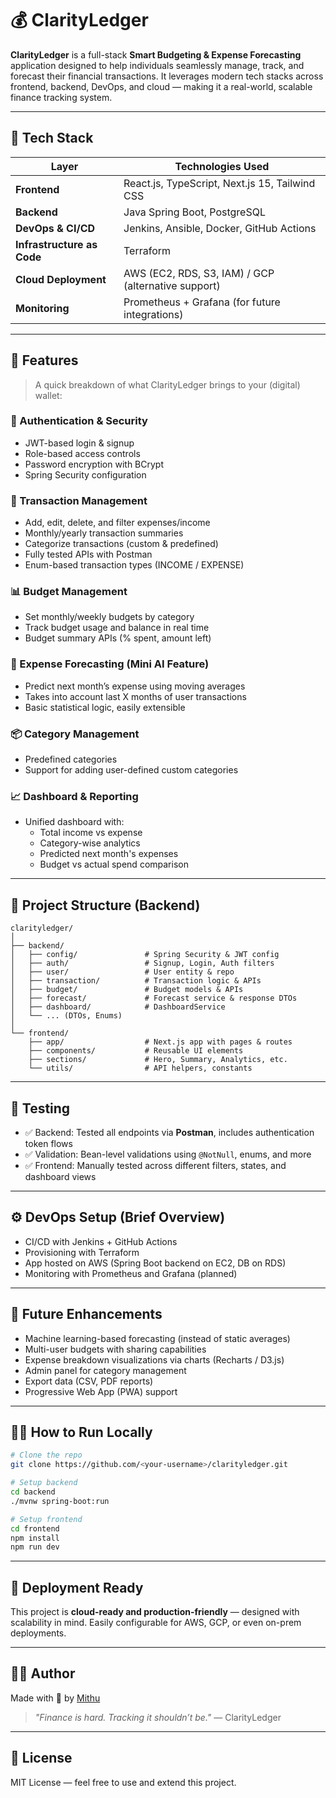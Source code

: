 # 💰 ClarityLedger

**ClarityLedger** is a full-stack **Smart Budgeting & Expense Forecasting** application designed to help individuals seamlessly manage, track, and forecast their financial transactions. It leverages modern tech stacks across frontend, backend, DevOps, and cloud — making it a real-world, scalable finance tracking system.

---

## 🚀 Tech Stack

| Layer       | Technologies Used |
|-------------|-------------------|
| **Frontend** | React.js, TypeScript, Next.js 15, Tailwind CSS |
| **Backend**  | Java Spring Boot, PostgreSQL |
| **DevOps & CI/CD** | Jenkins, Ansible, Docker, GitHub Actions |
| **Infrastructure as Code** | Terraform |
| **Cloud Deployment** | AWS (EC2, RDS, S3, IAM) / GCP (alternative support) |
| **Monitoring** | Prometheus + Grafana (for future integrations) |

---

## 📱 Features

> A quick breakdown of what ClarityLedger brings to your (digital) wallet:

### 🔐 Authentication & Security
- JWT-based login & signup
- Role-based access controls
- Password encryption with BCrypt
- Spring Security configuration

### 💸 Transaction Management
- Add, edit, delete, and filter expenses/income
- Monthly/yearly transaction summaries
- Categorize transactions (custom & predefined)
- Fully tested APIs with Postman
- Enum-based transaction types (INCOME / EXPENSE)

### 📊 Budget Management
- Set monthly/weekly budgets by category
- Track budget usage and balance in real time
- Budget summary APIs (% spent, amount left)

### 🧠 Expense Forecasting (Mini AI Feature)
- Predict next month’s expense using moving averages
- Takes into account last X months of user transactions
- Basic statistical logic, easily extensible

### 📦 Category Management
- Predefined categories
- Support for adding user-defined custom categories

### 📈 Dashboard & Reporting
- Unified dashboard with:
  - Total income vs expense
  - Category-wise analytics
  - Predicted next month's expenses
  - Budget vs actual spend comparison

---

## 📁 Project Structure (Backend)

```
clarityledger/
│
├── backend/
│   ├── config/               # Spring Security & JWT config
│   ├── auth/                 # Signup, Login, Auth filters
│   ├── user/                 # User entity & repo
│   ├── transaction/          # Transaction logic & APIs
│   ├── budget/               # Budget models & APIs
│   ├── forecast/             # Forecast service & response DTOs
│   ├── dashboard/            # DashboardService
│   └── ... (DTOs, Enums)
│
└── frontend/
    ├── app/                  # Next.js app with pages & routes
    ├── components/           # Reusable UI elements
    ├── sections/             # Hero, Summary, Analytics, etc.
    └── utils/                # API helpers, constants
```

---

## 🧪 Testing

- ✅ Backend: Tested all endpoints via **Postman**, includes authentication token flows
- ✅ Validation: Bean-level validations using `@NotNull`, enums, and more
- ✅ Frontend: Manually tested across different filters, states, and dashboard views

---

## ⚙️ DevOps Setup (Brief Overview)

- CI/CD with Jenkins + GitHub Actions
- Provisioning with Terraform
- App hosted on AWS (Spring Boot backend on EC2, DB on RDS)
- Monitoring with Prometheus and Grafana (planned)

---

## 🧠 Future Enhancements

- Machine learning-based forecasting (instead of static averages)
- Multi-user budgets with sharing capabilities
- Expense breakdown visualizations via charts (Recharts / D3.js)
- Admin panel for category management
- Export data (CSV, PDF reports)
- Progressive Web App (PWA) support

---

## 🧑‍💻 How to Run Locally

```bash
# Clone the repo
git clone https://github.com/<your-username>/clarityledger.git

# Setup backend
cd backend
./mvnw spring-boot:run

# Setup frontend
cd frontend
npm install
npm run dev
```

---

## 📌 Deployment Ready

This project is **cloud-ready and production-friendly** — designed with scalability in mind. Easily configurable for AWS, GCP, or even on-prem deployments.

---

## 👨‍💻 Author

Made with 💙 by [Mithu](https://github.com/yourusername)

> _"Finance is hard. Tracking it shouldn’t be."_ — ClarityLedger

---

## 📄 License

MIT License — feel free to use and extend this project.
